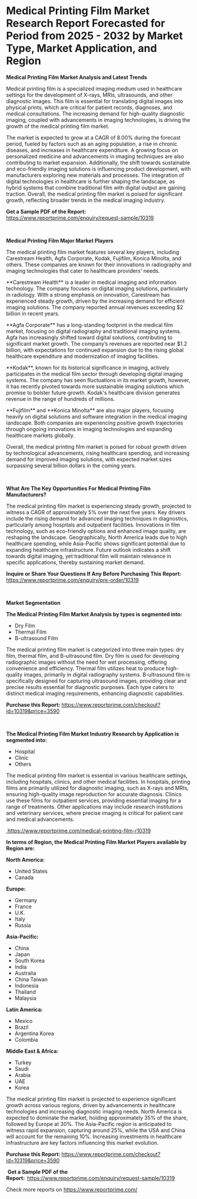 <p><h1>Medical Printing Film Market Research Report Forecasted for Period from 2025 -  2032 by Market Type, Market Application, and Region</h1></p><p><strong>Medical Printing Film Market Analysis and Latest Trends</strong></p>
<p><p>Medical printing film is a specialized imaging medium used in healthcare settings for the development of X-rays, MRIs, ultrasounds, and other diagnostic images. This film is essential for translating digital images into physical prints, which are critical for patient records, diagnoses, and medical consultations. The increasing demand for high-quality diagnostic imaging, coupled with advancements in imaging technologies, is driving the growth of the medical printing film market.</p><p>The market is expected to grow at a CAGR of 8.00% during the forecast period, fueled by factors such as an aging population, a rise in chronic diseases, and increases in healthcare expenditure. A growing focus on personalized medicine and advancements in imaging techniques are also contributing to market expansion. Additionally, the shift towards sustainable and eco-friendly imaging solutions is influencing product development, with manufacturers exploring new materials and processes. The integration of digital technologies in healthcare is further shaping the landscape, as hybrid systems that combine traditional film with digital output are gaining traction. Overall, the medical printing film market is poised for significant growth, reflecting broader trends in the medical imaging industry.</p></p>
<p><strong>Get a Sample PDF of the Report:&nbsp;</strong> <a href="https://www.reportprime.com/enquiry/request-sample/10319?utm_campaign=2951&utm_medium=2&utm_source=Github&utm_content=ia&utm_term=20032025&utm_id=medical-printing-film">https://www.reportprime.com/enquiry/request-sample/10319</a></p>
<p>&nbsp;</p>
<p><strong>Medical Printing Film Major Market Players</strong></p>
<p><p>The medical printing film market features several key players, including Carestream Health, Agfa Corporate, Kodak, Fujifilm, Konica Minolta, and others. These companies are known for their innovations in radiography and imaging technologies that cater to healthcare providers' needs.</p><p>**Carestream Health** is a leader in medical imaging and information technology. The company focuses on digital imaging solutions, particularly in radiology. With a strong emphasis on innovation, Carestream has experienced steady growth, driven by the increasing demand for efficient imaging solutions. The company reported annual revenues exceeding $2 billion in recent years.</p><p>**Agfa Corporate** has a long-standing footprint in the medical film market, focusing on digital radiography and traditional imaging systems. Agfa has increasingly shifted toward digital solutions, contributing to significant market growth. The company’s revenues are reported near $1.2 billion, with expectations for continued expansion due to the rising global healthcare expenditure and modernization of imaging facilities.</p><p>**Kodak**, known for its historical significance in imaging, actively participates in the medical film sector through developing digital imaging systems. The company has seen fluctuations in its market growth, however, it has recently pivoted towards more sustainable imaging solutions which promise to bolster future growth. Kodak's healthcare division generates revenue in the range of hundreds of millions.</p><p>**Fujifilm** and **Konica Minolta** are also major players, focusing heavily on digital solutions and software integration in the medical imaging landscape. Both companies are experiencing positive growth trajectories through ongoing innovations in imaging technologies and expanding healthcare markets globally.</p><p>Overall, the medical printing film market is poised for robust growth driven by technological advancements, rising healthcare spending, and increasing demand for improved imaging solutions, with expected market sizes surpassing several billion dollars in the coming years.</p></p>
<p>&nbsp;</p>
<p><strong>What Are The Key Opportunities For Medical Printing Film Manufacturers?</strong></p>
<p><p>The medical printing film market is experiencing steady growth, projected to witness a CAGR of approximately 5% over the next five years. Key drivers include the rising demand for advanced imaging techniques in diagnostics, particularly among hospitals and outpatient facilities. Innovations in film technology, such as eco-friendly options and enhanced image quality, are reshaping the landscape. Geographically, North America leads due to high healthcare spending, while Asia-Pacific shows significant potential due to expanding healthcare infrastructure. Future outlook indicates a shift towards digital imaging, yet traditional film will maintain relevance in specific applications, thereby sustaining market demand.</p></p>
<p><strong>Inquire or Share Your Questions If Any Before Purchasing This Report:</strong> <a href="https://www.reportprime.com/enquiry/pre-order/10319?utm_campaign=2951&utm_medium=2&utm_source=Github&utm_content=ia&utm_term=20032025&utm_id=medical-printing-film">https://www.reportprime.com/enquiry/pre-order/10319</a></p>
<p>&nbsp;</p>
<p><strong>Market Segmentation</strong></p>
<p><strong>The Medical Printing Film Market Analysis by types is segmented into:</strong></p>
<p><ul><li>Dry Film</li><li>Thermal Film</li><li>B-ultrasound Film</li></ul></p>
<p><p>The medical printing film market is categorized into three main types: dry film, thermal film, and B-ultrasound film. Dry film is used for developing radiographic images without the need for wet processing, offering convenience and efficiency. Thermal film utilizes heat to produce high-quality images, primarily in digital radiography systems. B-ultrasound film is specifically designed for capturing ultrasound images, providing clear and precise results essential for diagnostic purposes. Each type caters to distinct medical imaging requirements, enhancing diagnostic capabilities.</p></p>
<p><strong>Purchase this Report:&nbsp;</strong><a href="https://www.reportprime.com/checkout?id=10319&price=3590&utm_campaign=2951&utm_medium=2&utm_source=Github&utm_content=ia&utm_term=20032025&utm_id=medical-printing-film">https://www.reportprime.com/checkout?id=10319&price=3590</a></p>
<p>&nbsp;</p>
<p><strong>The Medical Printing Film Market Industry Research by Application is segmented into:</strong></p>
<p><ul><li>Hospital</li><li>Clinic</li><li>Others</li></ul></p>
<p><p>The medical printing film market is essential in various healthcare settings, including hospitals, clinics, and other medical facilities. In hospitals, printing films are primarily utilized for diagnostic imaging, such as X-rays and MRIs, ensuring high-quality image reproduction for accurate diagnosis. Clinics use these films for outpatient services, providing essential imaging for a range of treatments. Other applications may include research institutions and veterinary services, where precise imaging is critical for patient care and medical advancements.</p></p>
<p><a href="https://www.reportprime.com/medical-printing-film-r10319?utm_campaign=2951&utm_medium=2&utm_source=Github&utm_content=ia&utm_term=20032025&utm_id=medical-printing-film">&nbsp;https://www.reportprime.com/medical-printing-film-r10319</a></p>
<p><strong>In terms of Region, the Medical Printing Film Market Players available by Region are:</strong></p>
<p>
    <p> <strong> North America: </strong>
        <ul>
            <li>United States</li>
            <li>Canada</li>
        </ul>
        </p> 
    <p> <strong> Europe: </strong>
        <ul>
            <li>Germany</li>
            <li>France</li>
            <li>U.K.</li>
            <li>Italy</li>
            <li>Russia</li>
        </ul>
        </p> 
    <p> <strong> Asia-Pacific: </strong>
        <ul>
            <li>China</li>
            <li>Japan</li>
            <li>South Korea</li>
            <li>India</li>
            <li>Australia</li>
            <li>China Taiwan</li>
            <li>Indonesia</li>
            <li>Thailand</li>
            <li>Malaysia</li>
        </ul>
        </p> 
    <p> <strong> Latin America: </strong>
        <ul>
            <li>Mexico</li>
            <li>Brazil</li>
            <li>Argentina Korea</li>
            <li>Colombia</li>
        </ul>
        </p> 
    <p> <strong> Middle East & Africa: </strong>
        <ul>
            <li>Turkey</li>
            <li>Saudi</li>
            <li>Arabia</li>
            <li>UAE</li>
            <li>Korea</li>
        </ul>
    </p>
    </p>
<p><p>The medical printing film market is projected to experience significant growth across various regions, driven by advancements in healthcare technologies and increasing diagnostic imaging needs. North America is expected to dominate the market, holding approximately 35% of the share, followed by Europe at 30%. The Asia-Pacific region is anticipated to witness rapid expansion, capturing around 25%, while the USA and China will account for the remaining 10%. Increasing investments in healthcare infrastructure are key factors influencing this market evolution.</p></p>
<p><strong>Purchase this Report: </strong><a href="https://www.reportprime.com/checkout?id=10319&price=3590&utm_campaign=2951&utm_medium=2&utm_source=Github&utm_content=ia&utm_term=20032025&utm_id=medical-printing-film">https://www.reportprime.com/checkout?id=10319&price=3590</a></p>
<p>&nbsp;<strong>Get a Sample PDF of the Report:&nbsp;&nbsp;</strong><a href="https://www.reportprime.com/enquiry/request-sample/10319?utm_campaign=2951&utm_medium=2&utm_source=Github&utm_content=ia&utm_term=20032025&utm_id=medical-printing-film">https://www.reportprime.com/enquiry/request-sample/10319</a></p>
<p><strong></strong></p>
<p>Check more reports on <a href="https://www.reportprime.com/?utm_campaign=2951&utm_medium=2&utm_source=Github&utm_content=ia&utm_term=20032025&utm_id=medical-printing-film">https://www.reportprime.com/</a></p>